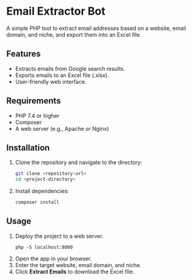 # Email Extractor Bot

A simple PHP tool to extract email addresses based on a website, email domain, and niche, and export them into an Excel file.

## Features
- Extracts emails from Google search results.
- Exports emails to an Excel file (.xlsx).
- User-friendly web interface.

## Requirements
- PHP 7.4 or higher
- Composer
- A web server (e.g., Apache or Nginx)

## Installation
1. Clone the repository and navigate to the directory:
   ```bash
   git clone <repository-url>
   cd <project-directory>
   ```
2. Install dependencies:
   ```bash
   composer install
   ```

## Usage
1. Deploy the project to a web server.
    ```terminal
    php -S localhost:8000
    ```
3. Open the app in your browser.
4. Enter the target website, email domain, and niche.
5. Click **Extract Emails** to download the Excel file.
